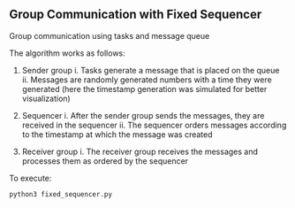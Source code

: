## Group Communication with Fixed Sequencer

Group communication using tasks and message queue

The algorithm works as follows:
1. Sender group 
    i. Tasks generate a message that is placed on the queue
    ii. Messages are randomly generated numbers with a time they were generated (here the timestamp generation was simulated for better visualization)

2. Sequencer 
    i. After the sender group sends the messages, they are received in the sequencer
    ii. The sequencer orders messages according to the timestamp at which the message was created

2. Receiver group 
    i. The receiver group receives the messages and processes them as ordered by the sequencer

To execute:
```sh
python3 fixed_sequencer.py
```